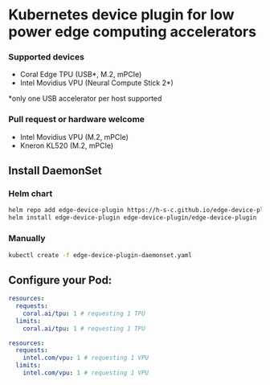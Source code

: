 # Kubernetes device plugin for low power edge computing accelerators

### Supported devices
- Coral Edge TPU (USB\*, M.2, mPCIe)
- Intel Movidius VPU (Neural Compute Stick 2\*)

\*only one USB accelerator per host supported

### Pull request or hardware welcome
- Intel Movidius VPU (M.2, mPCIe)
- Kneron KL520 (M.2, mPCIe)

## Install DaemonSet
### Helm chart
```bash
helm repo add edge-device-plugin https://h-s-c.github.io/edge-device-plugin
helm install edge-device-plugin edge-device-plugin/edge-device-plugin
```

### Manually
```bash
kubectl create -f edge-device-plugin-daemonset.yaml
```

## Configure your Pod:
```yaml
resources: 
  requests:
    coral.ai/tpu: 1 # requesting 1 TPU
  limits:
    coral.ai/tpu: 1 # requesting 1 TPU
```
```yaml
resources: 
  requests:
    intel.com/vpu: 1 # requesting 1 VPU
  limits:
    intel.com/vpu: 1 # requesting 1 VPU
```